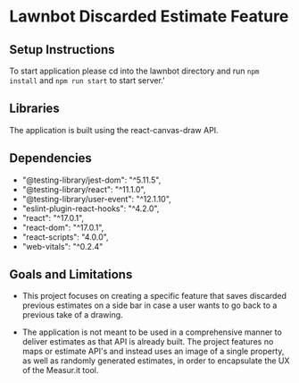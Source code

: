 # Lawnbot Discarded Estimate Feature


## Setup Instructions

To start application please cd into the lawnbot directory and run ```npm install``` and ```npm run start``` to start server.'

## Libraries

The application is built using the react-canvas-draw API.

## Dependencies 
- "@testing-library/jest-dom": "^5.11.5",
- "@testing-library/react": "^11.1.0",
- "@testing-library/user-event": "^12.1.10",
- "eslint-plugin-react-hooks": "^4.2.0",
- "react": "^17.0.1",
- "react-dom": "^17.0.1",
- "react-scripts": "4.0.0",
- "web-vitals": "^0.2.4"

## Goals and Limitations

- This project focuses on creating a specific feature that saves discarded previous estimates on a side bar in case a user wants to go back to a previous take of a drawing.

- The application is not meant to be used in a comprehensive manner to deliver estimates as that API is already built. The project features no maps or estimate API's and instead uses an image of a single property, as well as randomly generated estimates, in order to encapsulate the UX of the Measur.it tool.


